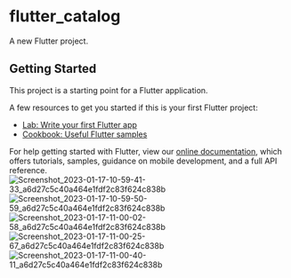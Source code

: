 # flutter_catalog

A new Flutter project.

## Getting Started

This project is a starting point for a Flutter application.

A few resources to get you started if this is your first Flutter project:

- [Lab: Write your first Flutter app](https://flutter.dev/docs/get-started/codelab)
- [Cookbook: Useful Flutter samples](https://flutter.dev/docs/cookbook)

For help getting started with Flutter, view our
[online documentation](https://flutter.dev/docs), which offers tutorials,
samples, guidance on mobile development, and a full API reference.
![Screenshot_2023-01-17-10-59-41-33_a6d27c5c40a464e1fdf2c83f624c838b](https://user-images.githubusercontent.com/88665308/212818388-7b95b302-14a0-4ebb-b38b-e1a2563957ec.jpg)
![Screenshot_2023-01-17-10-59-50-59_a6d27c5c40a464e1fdf2c83f624c838b](https://user-images.githubusercontent.com/88665308/212818405-89c9bce6-5e01-4803-b979-b6b424adede9.jpg)
![Screenshot_2023-01-17-11-00-02-58_a6d27c5c40a464e1fdf2c83f624c838b](https://user-images.githubusercontent.com/88665308/212818414-a128f22d-9884-4e02-b9c6-78502b2cbf5e.jpg)
![Screenshot_2023-01-17-11-00-25-67_a6d27c5c40a464e1fdf2c83f624c838b](https://user-images.githubusercontent.com/88665308/212818418-d5b54929-7c89-4751-98cb-cbcf7b3a9784.jpg)
![Screenshot_2023-01-17-11-00-40-11_a6d27c5c40a464e1fdf2c83f624c838b](https://user-images.githubusercontent.com/88665308/212818450-ade8144e-8aa4-41ca-b5c5-4d7c9a9a958f.jpg)
